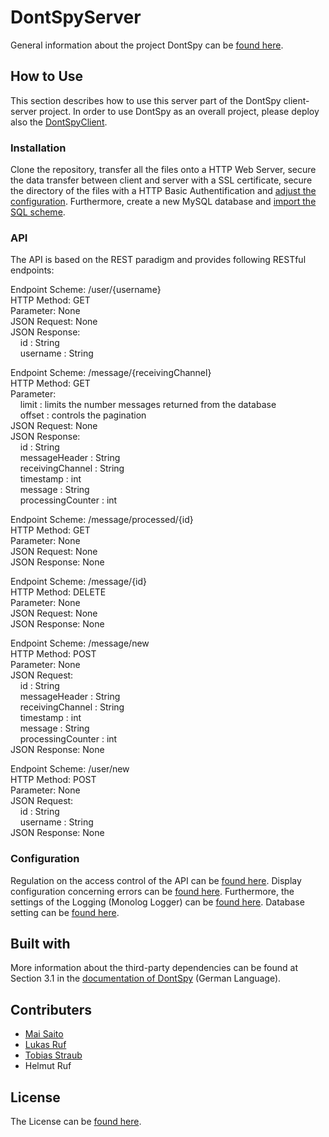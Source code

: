 # DontSpyServer

General information about the project DontSpy can be [found here](https://dontspy.github.io/).

## How to Use

This section describes how to use this server part of the DontSpy client-server project. In order to use DontSpy as an overall project, please deploy also the [DontSpyClient](https://github.com/dontspy/DontSpyClient).

### Installation

Clone the repository, transfer all the files onto a HTTP Web Server, secure the data transfer between client and server with a SSL certificate, secure the directory of the files with a HTTP Basic Authentification and [adjust the configuration](https://github.com/dontspy/DontSpyServer/edit/master/README.md#L71). Furthermore, create a new MySQL database and [import the SQL scheme](https://github.com/dontspy/DontSpyServer/blob/master/mysql_dump.sql).

### API

The API is based on the REST paradigm and provides following RESTful endpoints:

Endpoint Scheme: /user/{username}<br />
HTTP Method: GET<br />
Parameter: None<br />
JSON Request: None<br />
JSON Response: <br />
&nbsp;&nbsp;&nbsp; id : String<br />
&nbsp;&nbsp;&nbsp; username : String

Endpoint Scheme: /message/{receivingChannel}<br />
HTTP Method: GET<br />
Parameter: <br />
&nbsp;&nbsp;&nbsp; limit : limits the number messages returned from the database<br />
&nbsp;&nbsp;&nbsp; offset : controls the pagination<br />
JSON Request: None<br />
JSON Response:<br />
&nbsp;&nbsp;&nbsp; id : String<br />
&nbsp;&nbsp;&nbsp; messageHeader : String<br />
&nbsp;&nbsp;&nbsp; receivingChannel : String<br />
&nbsp;&nbsp;&nbsp; timestamp : int<br />
&nbsp;&nbsp;&nbsp; message : String<br />
&nbsp;&nbsp;&nbsp; processingCounter : int

Endpoint Scheme: /message/processed/{id}<br />
HTTP Method: GET<br />
Parameter: None<br />
JSON Request: None<br />
JSON Response: None<br />

Endpoint Scheme: /message/{id}<br />
HTTP Method: DELETE<br />
Parameter: None<br />
JSON Request: None<br />
JSON Response: None<br />

Endpoint Scheme: /message/new<br />
HTTP Method: POST<br />
Parameter: None<br />
JSON Request:<br />
&nbsp;&nbsp;&nbsp; id : String<br />
&nbsp;&nbsp;&nbsp; messageHeader : String<br />
&nbsp;&nbsp;&nbsp; receivingChannel : String<br />
&nbsp;&nbsp;&nbsp; timestamp : int<br />
&nbsp;&nbsp;&nbsp; message : String<br />
&nbsp;&nbsp;&nbsp; processingCounter : int<br />
JSON Response: None<br />

Endpoint Scheme: /user/new<br />
HTTP Method: POST<br />
Parameter: None<br />
JSON Request:<br />
&nbsp;&nbsp;&nbsp; id : String<br />
&nbsp;&nbsp;&nbsp; username : String<br />
JSON Response: None

### Configuration

Regulation on the access control of the API can be [found here](https://github.com/dontspy/DontSpyServer/blob/master/src/middleware.php#L27). Display configuration concerning errors can be [found here](https://github.com/dontspy/DontSpyServer/blob/master/src/settings.php#L4). Furthermore, the settings of the Logging (Monolog Logger) can be [found here](https://github.com/dontspy/DontSpyServer/blob/master/src/settings.php#L12). Database setting can be [found here](https://github.com/dontspy/DontSpyServer/blob/master/src/settings.php#L19).

## Built with

More information about the third-party dependencies can be found at Section 3.1 in the [documentation of DontSpy](https://github.com/dontspy/dontspy.github.io/blob/master/docs/documentationGerman.pdf) (German Language).

## Contributers

- [Mai Saito](https://github.com/dontspy/DontSpyServer/graphs/contributors)
- [Lukas Ruf](https://github.com/dontspy/DontSpyServer/graphs/contributors)
- [Tobias Straub](https://github.com/dontspy/DontSpyServer/graphs/contributors)
- Helmut Ruf

## License

The License can be [found here](https://github.com/dontspy/DontSpyServer/blob/master/LICENSE).
